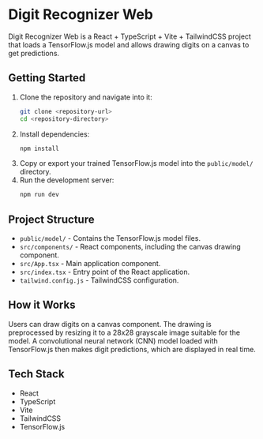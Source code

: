 # Digit Recognizer Web

Digit Recognizer Web is a React + TypeScript + Vite + TailwindCSS project that loads a TensorFlow.js model and allows drawing digits on a canvas to get predictions.

## Getting Started

1. Clone the repository and navigate into it:
   ```bash
   git clone <repository-url>
   cd <repository-directory>
   ```
2. Install dependencies:
   ```bash
   npm install
   ```
3. Copy or export your trained TensorFlow.js model into the `public/model/` directory.
4. Run the development server:
   ```bash
   npm run dev
   ```

## Project Structure

- `public/model/` - Contains the TensorFlow.js model files.
- `src/components/` - React components, including the canvas drawing component.
- `src/App.tsx` - Main application component.
- `src/index.tsx` - Entry point of the React application.
- `tailwind.config.js` - TailwindCSS configuration.

## How it Works

Users can draw digits on a canvas component. The drawing is preprocessed by resizing it to a 28x28 grayscale image suitable for the model. A convolutional neural network (CNN) model loaded with TensorFlow.js then makes digit predictions, which are displayed in real time.

## Tech Stack

- React  
- TypeScript  
- Vite  
- TailwindCSS  
- TensorFlow.js
